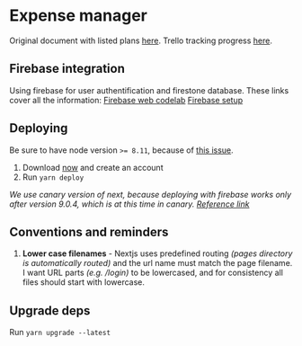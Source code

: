 # Expense manager

Original document with listed plans
[here](https://docs.google.com/document/d/1tanCg35KLWazBiI08KAuBaAnJoiRlndMLvfvbD0KvGU/edit#).
Trello tracking progress [here](https://trello.com/b/0WCaG9Go/expense-manager).

## Firebase integration

Using firebase for user authentification and firestone database. These links cover all the
information: [Firebase web codelab](https://codelabs.developers.google.com/codelabs/firebase-web/#8)
[Firebase setup](https://firebase.google.com/docs/web/setup)

## Deploying

Be sure to have node version `>= 8.11`, because of [this
issue](https://github.com/zeit/now/issues/2711).

1. Download [now](https://zeit.co/download) and create an account
2. Run `yarn deploy`

_We use canary version of next, because deploying with firebase works only after version 9.0.4,
which is at this time in canary. [Reference
link](https://github.com/zeit/next.js/issues/6073#issuecomment-467589586)_

## Conventions and reminders

1. **Lower case filenames** - Nextjs uses predefined routing _(pages directory is automatically
   routed)_ and the url name must match the page filename. I want URL parts _(e.g. /login)_ to be
   lowercased, and for consistency all files should start with lowercase.

## Upgrade deps

Run `yarn upgrade --latest`

